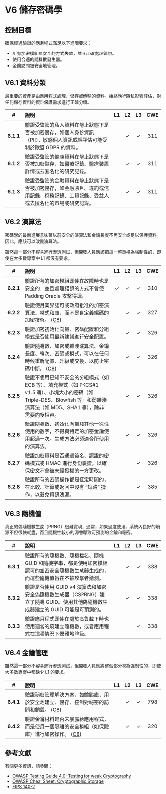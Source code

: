 # V6 儲存密碼學

## 控制目標

確保經過驗證的應用程式滿足以下進階要求：

* 所有加密模組以安全的方式失效，並且正確處理錯誤。
* 使用合適的隨機數發生器。
* 金鑰訪問被安全地管理。

## V6.1 資料分類

最重要的資產是由應用程式處理、儲存或傳輸的資料。始終執行隱私影響評估，對任何儲存資料的資料保護需求進行正確分類。

| # | 說明 | L1 | L2 | L3 | CWE |
| :---: | :--- | :---: | :---: | :---: | :---: |
| **6.1.1** | 驗證受監管的私人資料在靜止狀態下是否被加密儲存，如個人身份資訊（PII）、敏感個人資訊或經評估可能受制於歐盟 GDPR 的資料。 | | ✓ | ✓ | 311 |
| **6.1.2** | 驗證受監管的健康資料在靜止狀態下是否被加密儲存，如醫療記錄、醫療裝置詳情或去匿名化的研究記錄。 | | ✓ | ✓ | 311 |
| **6.1.3** | 驗證受監管的金融資料在靜止狀態下是否被加密儲存，如金融賬戶、違約或信用記錄、稅務記錄、工資記錄、受益人或去匿名化的市場或研究記錄。 | | ✓ | ✓ | 311 |

## V6.2 演算法

密碼學的最新進展意味著以前安全的演算法和金鑰長度不再安全或足以保護資料。因此，應該可以改變演算法。

雖然這一部分不容易進行滲透測試，但開發人員應該把這一整節視為強制性的，即使在大多數專案中 L1 都沒有要求。

| # | 說明 | L1 | L2 | L3 | CWE |
| :---: | :--- | :---: | :---: | :---: | :---: |
| **6.2.1** | 驗證所有的加密模組即使在故障時也是安全的，並且處理錯誤的方式不會使 Padding Oracle 攻擊得逞。 | ✓ | ✓ | ✓ | 310 |
| **6.2.2** | 驗證使用業界認可或政府批准的加密演算法、模式和庫，而不是自定義編碼的加密技術。 ([C8](https://owasp.org/www-project-proactive-controls/#div-numbering)) | | ✓ | ✓ | 327 |
| **6.2.3** | 驗證加密初始化向量、密碼配置和分組模式是否使用最新建議進行安全配置。 | | ✓ | ✓ | 326 |
| **6.2.4** | 驗證隨機數、加密或雜湊演算法、金鑰長度、輪次、密碼或模式，可以在任何時候重新配置、升級或交換，以防止密碼中斷。 ([C8](https://owasp.org/www-project-proactive-controls/#div-numbering)) | | ✓ | ✓ | 326 |
| **6.2.5** | 驗證不使用已知不安全的分組模式（如 ECB 等）、填充模式（如 PKCS#1 v1.5 等）、小塊大小的密碼（如 Triple-DES、Blowfish 等）和弱雜湊演算法（如 MD5、SHA1 等），除非需要向後相容。 | | ✓ | ✓ | 326 |
| **6.2.6** | 驗證隨機數、初始化向量和其他一次性使用的數字，不得與特定的加密金鑰使用超過一次。生成方法必須適合所使用的演算法。 | | ✓ | ✓ | 326 |
| **6.2.7** | 驗證加密資料是否通過簽名、認證的密碼模式或 HMAC 進行身份驗證，以確保密文不會被未經授權的一方更改。 | | | ✓ | 326 |
| **6.2.8** | 驗證所有的密碼操作都是恆定時間的，在比較、計算或返回中沒有 “短路” 操作，以避免資訊洩漏。 | | | ✓ | 385 |

## V6.3 隨機值

真正的偽隨機數生成（PRNG）很難實現。通常，如果過度使用，系統內良好的熵源不但很快耗盡，而且隨機性較小的源會導致可預測的金鑰和祕密。

| # | 說明 | L1 | L2 | L3 | CWE |
| :---: | :--- | :---: | :---: | :---: | :---: |
| **6.3.1** | 驗證所有的隨機數、隨機檔名、隨機 GUID 和隨機字串，都是使用加密模組認可的加密安全隨機數生成器生成的，而這些隨機值旨在不被攻擊者猜測。 | | ✓ | ✓ | 338 |
| **6.3.2** | 驗證是否使用 GUID v4 演算法和加密安全偽隨機數生成器（CSPRNG）建立了隨機 GUID。使用其他偽隨機數生成器建立的 GUID 可能是可預測的。 | | ✓ | ✓ | 338 |
| **6.3.3** | 驗證應用程式即使在處於高負載下時也使用適當的熵建立隨機數，或者應用程式在這種情況下優雅地降級。 | | | ✓ | 338 |

## V6.4 金鑰管理

雖然這一部分不容易進行滲透測試，但開發人員應將整個部分視為強制性的，即使大多數專案中都缺少 L1 的要求。

| # | 說明 | L1 | L2 | L3 | CWE |
| :---: | :--- | :---: | :---: | :---: | :---: |
| **6.4.1** | 驗證祕密管理解決方案，如鑰匙庫，用於安全地建立、儲存、控制對祕密的訪問和銷燬。 ([C8](https://owasp.org/www-project-proactive-controls/#div-numbering)) | | ✓ | ✓ | 798 |
| **6.4.2** | 驗證金鑰材料是否未暴露給應用程式，而是使用一個隔離的安全模組（如保險庫）進行加密操作。 ([C8](https://owasp.org/www-project-proactive-controls/#div-numbering)) | | ✓ | ✓ | 320 |

## 參考文獻

有關更多資訊，請參閱：

* [OWASP Testing Guide 4.0: Testing for weak Cryptography](https://owasp.org/www-project-web-security-testing-guide/v41/4-Web_Application_Security_Testing/09-Testing_for_Weak_Cryptography/README.html)
* [OWASP Cheat Sheet: Cryptographic Storage](https://cheatsheetseries.owasp.org/cheatsheets/Cryptographic_Storage_Cheat_Sheet.html)
* [FIPS 140-2](https://csrc.nist.gov/publications/detail/fips/140/2/final)